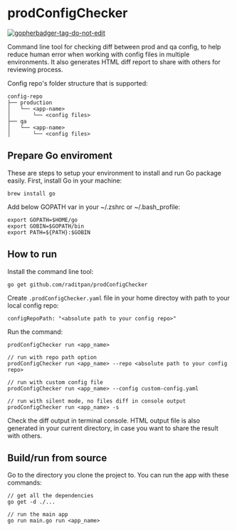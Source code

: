 # prodConfigChecker

<a href='https://github.com/jpoles1/gopherbadger' target='_blank'>![gopherbadger-tag-do-not-edit](https://img.shields.io/badge/Go%20Coverage-63%25-brightgreen.svg?longCache=true&style=flat)</a>

Command line tool for checking diff between prod and qa config, to help reduce human error when working with config files in multiple environments. It also generates HTML diff report to share with others for reviewing process.

Config repo's folder structure that is supported:
```
config-repo
├── production
│   └── <app-name>
│       └── <config files>
├── qa
│   └── <app-name>
│       └── <config files>
```

## Prepare Go enviroment
These are steps to setup your environment to install and run Go package easily.
First, install Go in your machine:
```
brew install go
```

Add below GOPATH var in your ~/.zshrc or ~/.bash_profile:
```
export GOPATH=$HOME/go
export GOBIN=$GOPATH/bin
export PATH=${PATH}:$GOBIN
```

## How to run
Install the command line tool:
```
go get github.com/raditpan/prodConfigChecker
```


Create `.prodConfigChecker.yaml` file in your home directoy with path to your local config repo:
```
configRepoPath: "<absolute path to your config repo>"
```

Run the command:

```
prodConfigChecker run <app_name>

// run with repo path option
prodConfigChecker run <app_name> --repo <absolute path to your config repo>

// run with custom config file
prodConfigChecker run <app_name> --config custom-config.yaml

// run with silent mode, no files diff in console output
prodConfigChecker run <app_name> -s
```

Check the diff output in terminal console. HTML output file is also generated in your current directory, in case you want to share the result with others.

## Build/run from source

Go to the directory you clone the project to. You can run the app with these commands:
```
// get all the dependencies
go get -d ./...

// run the main app
go run main.go run <app_name>
```